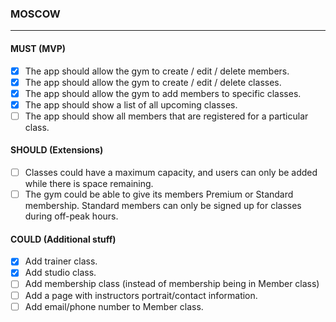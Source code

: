 ### MOSCOW
***

#### MUST (MVP)

* [x] The app should allow the gym to create / edit / delete members.
* [x] The app should allow the gym to create / edit / delete classes.
* [x] The app should allow the gym to add members to specific classes.
* [x] The app should show a list of all upcoming classes.
* [ ] The app should show all members that are registered for a particular class.

#### SHOULD (Extensions)

* [ ] Classes could have a maximum capacity, and users can only be added while there is space remaining.
* [ ] The gym could be able to give its members Premium or Standard membership. Standard members can only be signed up for classes during off-peak hours.

#### COULD (Additional stuff)

* [x] Add trainer class.
* [x] Add studio class.
* [ ] Add membership class (instead of membership being in Member class)
* [ ] Add a page with instructors portrait/contact information.
* [ ] Add email/phone number to Member class.
